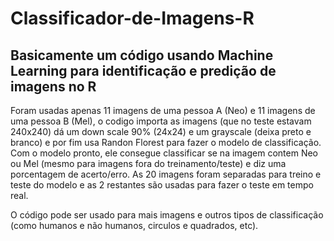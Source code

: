# Classificador-de-Imagens-R
## Basicamente um código usando Machine Learning para identificação e predição de imagens no R
Foram usadas apenas 11 imagens de uma pessoa A (Neo) e 11 imagens de uma pessoa B (Mel), o codigo importa as imagens (que no teste estavam 240x240) dá um down scale 90% (24x24) e um grayscale (deixa preto e branco) e por fim usa Randon Florest para fazer o modelo de classificação. Com o modelo pronto, ele consegue classificar se na imagem contem Neo ou Mel (mesmo para imagens fora do treinamento/teste) e diz uma porcentagem de acerto/erro.
As 20 imagens foram separadas para treino e teste do modelo e as 2 restantes são usadas para fazer o teste em tempo real.

O código pode ser usado para mais imagens e outros tipos de classificação (como humanos e não humanos, circulos e quadrados, etc).
